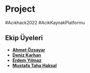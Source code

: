 # Project
#Acıkhack2022 #AcikKaynakPlatformu

## Ekip Üyeleri
- [**Ahmet Özsayar**](https://github.com/zsayar17)
- [**Deniz Karhan**](https://github.com/denizkarhan)
- [**Erdem Yılmaz**](https://github.com/erdem149)
- [**Mustafa Taha Haksal**](https://github.com/TahaHaksal)

